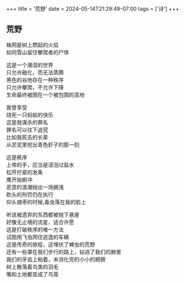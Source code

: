 +++
title = '荒野'
date = 2024-05-14T21:29:49-07:00
tags = ['诗']
+++
## 荒野   

蛛网是树上燃起的火焰  
如同雪山留住攀爬者的尸体 
 <!--more-->  
这是一个潮湿的世界  
只允许融化，而无法蒸腾  
黑色的谷地存在一种秩序  
只允许攀爬，不允许下降  
生命最终被困在一个被包围的高地  

我曾享受  
烧死一只蚂蚁的快乐  
这是我谋杀的罪名  
罪名可以往下追究  
比如我死去的长辈  
从淤泥里挖出青色虾子的那一刻   

这是秩序  
上帝的手，应当是浸泡过盐水  
松开拧紧的发条  
鹰开始俯冲  
恶意的浪潮抛出一场搁浅  
砍头的刑罚仍在执行  
仰头摘枣的时候,毒虫落在我的脸上  

听说被遗弃的东西都被抛下悬崖  
好像无止境的流星，适合许愿  
这是打破秩序的唯一方法  
试图用飞虫网住逃逸的车辆  
这是传奇的旅程，这埋伏了蜱虫的荒野  
还有一些罩在我们步行的路上，钻进了我们的肺里  
我们的牙齿上粘着，未消化完的小小的翅膀  
树上散落着鸟类的羽毛  
嘴和土地都变成了鸟笼  
